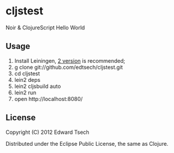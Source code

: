 # cljstest

Noir & ClojureScript Hello World

## Usage

1. Install Leiningen, [2 version](https://raw.github.com/technomancy/leiningen/preview/bin/lein) is recommended;
1. g clone git://github.com/edtsech/cljstest.git
1. cd cljstest
1. lein2 deps
1. lein2 cljsbuild auto
1. lein2 run
1. open http://localhost:8080/

## License

Copyright (C) 2012 Edward Tsech

Distributed under the Eclipse Public License, the same as Clojure.
